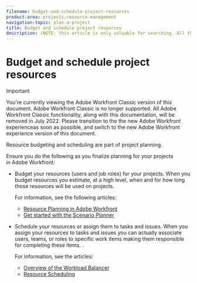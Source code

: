 ```yaml
---
filename: budget-and-schedule-project-resources
product-area: projects;resource-management
navigation-topic: plan-a-project
title: Budget and schedule project resources
description: (NOTE: this article is only valuable for searching. All the information resides in other articles.)
---
```


# Budget and schedule project resources

>[!IMPORTANT]
>
>You're currently viewing the Adobe Workfront Classic version of this document. Adobe Workfront Classic is no longer supported. All Adobe Workfront Classic functionality, along with this documentation, will be removed in July 2022. Please transition to the the new Adobe Workfront experienceas soon as possible, and switch to the new Adobe Workfront experience version of this document.

<!--
<p data-mc-conditions="QuicksilverOrClassic.Draft mode">(NOTE: this article is only valuable for searching. All the information resides in other articles.)</p>
-->

Resource budgeting and scheduling are part of project planning.

Ensure you do the following as you finalize planning for your projects in&nbsp;Adobe Workfront:

* Budget your resources (users and job roles) for your projects. When you budget resources you estimate, at a high level, when and for how long those resources will be used on projects.

  For information, see the following articles:

   * [Resource Planning in Adobe Workfront](../../../resource-mgmt/resource-planning/resource-planning-overview.md) 
   * [Get started with the Scenario Planner](../../../scenario-planner/get-started-with-scenario-planning.md)

* Schedule your resources or assign them to tasks and issues. When you assign your resources to tasks and issues you can actually associate users, teams, or roles to specific work items making them responsible for completing these items. .

  For information, see the articles:

   * [Overview of the Workload Balancer](../../../resource-mgmt/workload-balancer/overview-workload-balancer.md) 
   * [Resource Scheduling](../../../resource-mgmt/resource-scheduling/resource-scheduling-overview.md)

